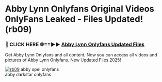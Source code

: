 # Abby Lynn Onlyfans Original Videos 0nlyFans Leaked - Files Updated! (rb09)

<h3>🔴 CLICK HERE 🌐==►► <a href="https://tinyurl.com/3hn5wdd3" rel="nofollow">Abby Lynn Onlyfans Updated Files</a></h3>

Get Abby Lynn Onlyfans and all content. Now you can access all videos and pictures of Abby Lynn Onlyfans. New Updated Files 2025!

[![rb09](https://i.imgur.com/4HnBqBT.gif)](https://tinyurl.com/3hn5wdd3)
abby opel onlyfans<br>
abby darkstar onlyfans